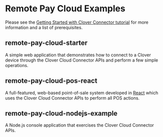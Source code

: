 # Remote Pay Cloud Examples

Please see the [Getting Started with Clover Connector tutorial](https://docs.clover.com/build/getting-started-with-clover-connector/) for more information and a list of prerequisites.

## remote-pay-cloud-starter
A simple web application that demonstrates how to connect to a Clover device through the Clover Cloud Connector APIs and perform a few simple operations.

## remote-pay-cloud-pos-react
A full-featured, web-based point-of-sale system developed in [React](https://reactjs.org/) which uses the Clover Cloud Connector APIs to perform all POS actions.

## remote-pay-cloud-nodejs-example
A Node.js console application that exercises the Clover Cloud Connector APIs.

